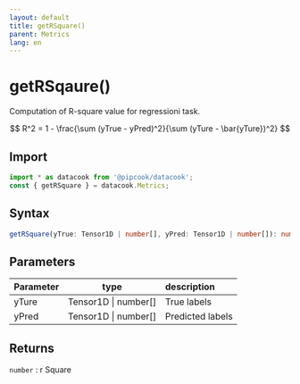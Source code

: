 ```yaml
---
layout: default
title: getRSquare()
parent: Metrics
lang: en
---
```


# getRSqaure()

Computation of R-square value for regressioni task.

$$
R^2 = 1 - \frac{\sum (yTrue - yPred)^2}{\sum (yTure - \bar{yTure})^2}
$$


## Import

```typescript
import * as datacook from '@pipcook/datacook';
const { getRSquare } = datacook.Metrics;
```

## Syntax

```typescript
getRSquare(yTrue: Tensor1D | number[], yPred: Tensor1D | number[]): number
```


## Parameters

| Parameter |        type        | description                                                         |
| :-------- | :-----------------: | :------------------------------------------------------------------ |
| yTure    | Tensor1D \| number[]| True labels |
| yPred    | Tensor1D \| number[]| Predicted labels |

## Returns

`number` : r Square